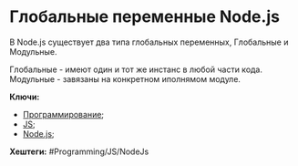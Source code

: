 
# Глобальные переменные Node.js

В Node.js существует два типа глобальных переменных, Глобальные и Модульные.

Глобальные - имеют один и тот же инстанс в любой части кода.
Модульные - завязаны на конкретном иполнямом модуле.

**Ключи:**
- [Программирование](PROGRAMMING);
- [JS](javascript);
- [Node.js](node-js);

**Хештеги:** #Programming/JS/NodeJs